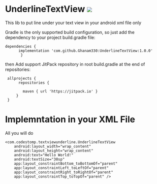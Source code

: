 # UnderlineTextView  [![](https://jitpack.io/v/Ghanam330/UnderlineTextView.svg)](https://jitpack.io/#Ghanam330/UnderlineTextView)
This lib to put line under your text view in your android xml file only

Gradle is the only supported build configuration, so just add the dependency to your project build.gradle file:

    dependencies {
	      implementation 'com.github.Ghanam330:UnderlineTextView:1.0.0'
           }
   

then
Add support JitPack repository in root build.gradle at the end of repositories:


     allprojects {
          repositories {
 
	        maven { url 'https://jitpack.io' }
         }
     }   


  # Implemntation in your XML File
  All you will do
  
    <com.codestomp.textviewunderline.UnderlineTextView
        android:layout_width="wrap_content"
        android:layout_height="wrap_content"
        android:text="Hello World!"
        android:textSize="30sp"
        app:layout_constraintBottom_toBottomOf="parent"
        app:layout_constraintLeft_toLeftOf="parent"
        app:layout_constraintRight_toRightOf="parent"
        app:layout_constraintTop_toTopOf="parent" />

  
